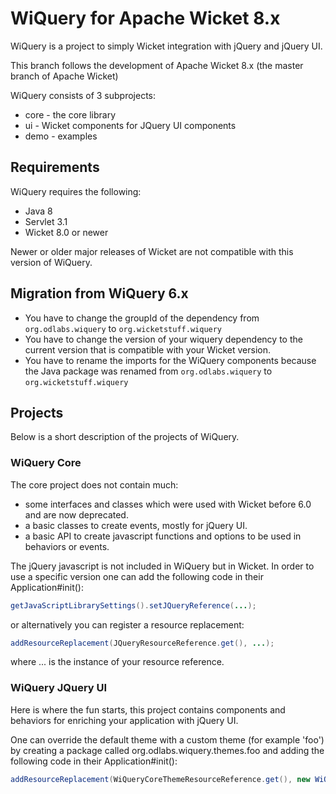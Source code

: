 # WiQuery for Apache Wicket 8.x

WiQuery is a project to simply Wicket integration with jQuery and jQuery UI.

This branch follows the development of Apache Wicket 8.x (the master branch of Apache Wicket)

WiQuery consists of 3 subprojects:
- core - the core library
- ui - Wicket components for JQuery UI components
- demo - examples

## Requirements

WiQuery requires the following:

- Java 8
- Servlet 3.1 
- Wicket 8.0 or newer

Newer or older major releases of Wicket are not compatible with this version of WiQuery.

## Migration from WiQuery 6.x

- You have to change the groupId of the dependency from `org.odlabs.wiquery` to `org.wicketstuff.wiquery`
- You have to change the version of your wiquery dependency to the current version that is compatible with your Wicket version. 
- You have to rename the imports for the WiQuery components because the Java package was renamed from `org.odlabs.wiquery` to `org.wicketstuff.wiquery`

## Projects

Below is a short description of the projects of WiQuery.

### WiQuery Core

The core project does not contain much:
 * some interfaces and classes which were used with Wicket before 6.0 and are now deprecated.
 * a basic classes to create events, mostly for jQuery UI.
 * a basic API to create javascript functions and options to be used in behaviors or events.

The jQuery javascript is not included in WiQuery but in Wicket. In order to use a specific version one can add the following code in their Application#init():

```java
getJavaScriptLibrarySettings().setJQueryReference(...);
```

or alternatively you can register a resource replacement:


```java
addResourceReplacement(JQueryResourceReference.get(), ...);
```

where ... is the instance of your resource reference.

### WiQuery JQuery UI

Here is where the fun starts, this project contains components and behaviors for enriching your application with jQuery UI.

One can override the default theme with a custom theme (for example 'foo') by creating a package called org.odlabs.wiquery.themes.foo and adding the following code in their Application#init():

```java
addResourceReplacement(WiQueryCoreThemeResourceReference.get(), new WiQueryCoreThemeResourceReference("foo"));
```

